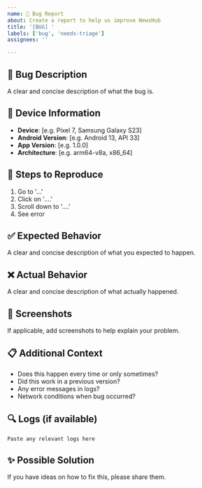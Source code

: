 ```yaml
---
name: 🐛 Bug Report
about: Create a report to help us improve NewsHub
title: '[BUG] '
labels: ['bug', 'needs-triage']
assignees: ''

---
```


## 🐛 Bug Description
A clear and concise description of what the bug is.

## 📱 Device Information
- **Device**: [e.g. Pixel 7, Samsung Galaxy S23]
- **Android Version**: [e.g. Android 13, API 33]
- **App Version**: [e.g. 1.0.0]
- **Architecture**: [e.g. arm64-v8a, x86_64]

## 🔄 Steps to Reproduce
1. Go to '...'
2. Click on '....'
3. Scroll down to '....'
4. See error

## ✅ Expected Behavior
A clear and concise description of what you expected to happen.

## ❌ Actual Behavior
A clear and concise description of what actually happened.

## 📸 Screenshots
If applicable, add screenshots to help explain your problem.

## 📋 Additional Context
- Does this happen every time or only sometimes?
- Did this work in a previous version?
- Any error messages in logs?
- Network conditions when bug occurred?

## 🔍 Logs (if available)
```
Paste any relevant logs here
```

## ✨ Possible Solution
If you have ideas on how to fix this, please share them.
